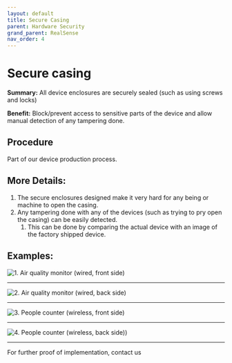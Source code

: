 ```yaml
---
layout: default
title: Secure Casing
parent: Hardware Security
grand_parent: RealSense
nav_order: 4
---
```


# Secure casing
**Summary:** All device enclosures are securely sealed (such as using screws and locks)

**Benefit:** Block/prevent access to sensitive parts of the device and allow manual detection of any tampering done.

## Procedure
Part of our device production process.

## More Details:
1. The secure enclosures designed make it very hard for any being or machine to open the casing.
2. Any tampering done with any of the devices (such as trying to pry open the casing) can be easily detected.
   1. This can be done by comparing the actual device with an image of the factory shipped device.

## Examples:

![1. Air quality monitor (wired, front side)](https://www.realsense.io/images/SC-Device-AirQuality-Wired-Front-2022_10_18.jpg)

---

![2. Air quality monitor (wired, back side)](https://www.realsense.io/images/SC-Device-AirQuality_Wired-Back-2022_10_18.jpg)

---

![3. People counter (wireless, front side)](https://www.realsense.io/images/SC-Device-PeopleCounter_Battery-Front-2022_10_18.jpg)

---

![4. People counter (wireless, back side))](https://www.realsense.io/images/SC-Device-PeopleCounter_Battery-Back-2022_10_18.jpg)

---

For further proof of implementation, contact us
